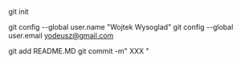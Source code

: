 git init

git config --global user.name "Wojtek Wysoglad"
git config --global user.email yodeusz@gmail.com

git add README.MD
git commit -m" XXX "
